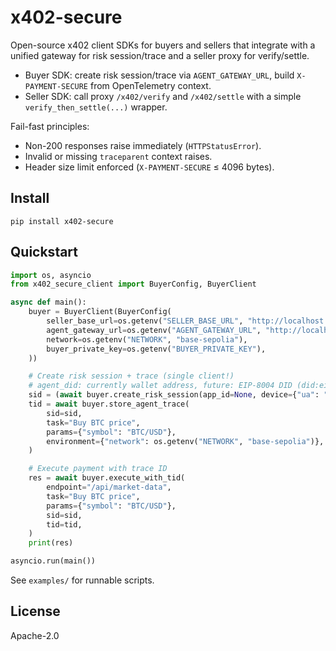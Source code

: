 # x402-secure

Open-source x402 client SDKs for buyers and sellers that integrate with a unified gateway for risk session/trace and a seller proxy for verify/settle.

- Buyer SDK: create risk session/trace via `AGENT_GATEWAY_URL`, build `X-PAYMENT-SECURE` from OpenTelemetry context.
- Seller SDK: call proxy `/x402/verify` and `/x402/settle` with a simple `verify_then_settle(...)` wrapper.

Fail-fast principles:
- Non-200 responses raise immediately (`HTTPStatusError`).
- Invalid or missing `traceparent` context raises.
- Header size limit enforced (`X-PAYMENT-SECURE` ≤ 4096 bytes).

## Install

```
pip install x402-secure
```

## Quickstart

```python
import os, asyncio
from x402_secure_client import BuyerConfig, BuyerClient

async def main():
    buyer = BuyerClient(BuyerConfig(
        seller_base_url=os.getenv("SELLER_BASE_URL", "http://localhost:8010"),
        agent_gateway_url=os.getenv("AGENT_GATEWAY_URL", "http://localhost:8000"),
        network=os.getenv("NETWORK", "base-sepolia"),
        buyer_private_key=os.getenv("BUYER_PRIVATE_KEY"),
    ))

    # Create risk session + trace (single client!)
    # agent_did: currently wallet address, future: EIP-8004 DID (did:eip8004:chain:contract:tokenId)
    sid = (await buyer.create_risk_session(app_id=None, device={"ua": "oss-example"}))['sid']
    tid = await buyer.store_agent_trace(
        sid=sid,
        task="Buy BTC price",
        params={"symbol": "BTC/USD"},
        environment={"network": os.getenv("NETWORK", "base-sepolia")},
    )

    # Execute payment with trace ID
    res = await buyer.execute_with_tid(
        endpoint="/api/market-data",
        task="Buy BTC price",
        params={"symbol": "BTC/USD"},
        sid=sid,
        tid=tid,
    )
    print(res)

asyncio.run(main())
```

See `examples/` for runnable scripts.

## License

Apache-2.0

